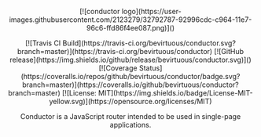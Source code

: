 <p align="center">
[![conductor logo](https://user-images.githubusercontent.com/2123279/32792787-92996cdc-c964-11e7-96c6-ffd86f4ee087.png)]()
</p>
<p align="center">
[![Travis CI Build](https://travis-ci.org/bevirtuous/conductor.svg?branch=master)](https://travis-ci.org/bevirtuous/conductor)
[![GitHub release](https://img.shields.io/github/release/bevirtuous/conductor.svg)]()
[![Coverage Status](https://coveralls.io/repos/github/bevirtuous/conductor/badge.svg?branch=master)](https://coveralls.io/github/bevirtuous/conductor?branch=master)
[![License: MIT](https://img.shields.io/badge/License-MIT-yellow.svg)](https://opensource.org/licenses/MIT)
</p>
<p align="center">
Conductor is a JavaScript router intended to be used in single-page applications.
</p>
